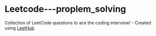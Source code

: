 # Leetcode---proplem_solving
Collection of LeetCode questions to ace the coding interview! - Created using [LeetHub](https://github.com/QasimWani/LeetHub)
